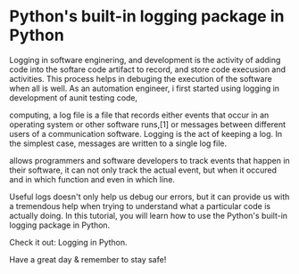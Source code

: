 # Python's built-in logging package in Python

Logging in software enginering, and development is the activity of adding code into the softare code artifact to record, and store code execusion and activities.  This process helps in debuging the execution of the software when all is well.  As an automation engineer, i first started using logging in development of aunit testing code,

computing, a log file is a file that records either events that occur in an operating system or other software runs,[1] or messages between different users of a communication software. Logging is the act of keeping a log. In the simplest case, messages are written to a single log file.


allows programmers and software developers to track events that happen in their software, it can not only track the actual event, but when it occured and in which function and even in which line.

Useful logs doesn't only help us debug our errors, but it can provide us with a tremendous help when trying to understand what a particular code is actually doing. In this tutorial, you will learn how to use the Python's built-in logging package in Python.

Check it out: Logging in Python.

Have a great day & remember to stay safe!